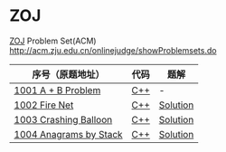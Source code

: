 # ZOJ
[ZOJ](http://acm.zju.edu.cn/onlinejudge/showProblemsets.do) Problem Set(ACM) http://acm.zju.edu.cn/onlinejudge/showProblemsets.do

|序号（原题地址）|代码|题解|
|-|-|-|
|[1001	A + B Problem](http://acm.zju.edu.cn/onlinejudge/showProblem.do?problemCode=1001)|[C++](https://github.com/jerrykcode/ZOJ/blob/master/Vol1/1001/A%20%2B%20B%20Problem.cpp)|-|
|[1002	Fire Net](http://acm.zju.edu.cn/onlinejudge/showProblem.do?problemCode=1002)|[C++](https://github.com/jerrykcode/ZOJ/blob/master/Vol1/1002/Fire%20Net.cpp)|[Solution](https://github.com/jerrykcode/ZOJ/blob/master/Vol1/1002/Solution.md)|
|[1003	Crashing Balloon](http://acm.zju.edu.cn/onlinejudge/showProblem.do?problemCode=1003)|[C++](https://github.com/jerrykcode/ZOJ/blob/master/Vol1/1003/Crashing%20Balloon.cpp)|[Solution](https://github.com/jerrykcode/ZOJ/blob/master/Vol1/1003/Solution.md)|
|[1004 Anagrams by Stack](http://acm.zju.edu.cn/onlinejudge/showProblem.do?problemCode=1004)|[C++](https://github.com/jerrykcode/ZOJ/blob/master/Vol1/1004/Anagrams%20by%20Stack.cpp)|[Solution](https://github.com/jerrykcode/ZOJ/blob/master/Vol1/1004/Solution.md)|
